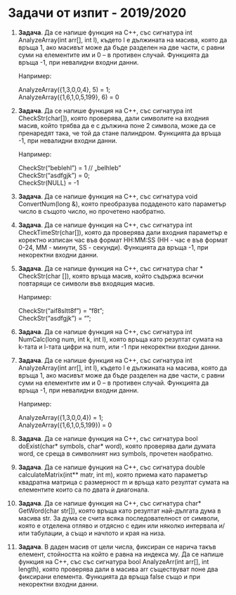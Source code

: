 # Задачи от изпит - 2019/2020

1. **Задача**. Да се напише функция на C++, със сигнатура int AnalyzeArray(int arr[], int l), където l е дължината на масива, която да връща 1, ако масивът може да бъде разделен на две части, с равни суми на елементите им и 0 – в противен случай. Функцията да връща -1, при невалидни входни данни.
	
	Например: 
	
	AnalyzeArray({1,3,0,0,4}, 5) = 1;<br> 
	AnalyzeArray({1,6,1,0,5,199}, 6) = 0

2. **Задача**. Да се напише функция на С++, със сигнатура int CheckStr(char[]), която проверява, дали символите на входния масив, който трябва да е с дължина поне 2 символа, може да се пренаредят така, че той да стане палиндром. Функцията да връща -1, при невалидни входни данни.

	Например:

	CheckStr(“beblehl”) = 1 // „belhleb”<br>
	CheckStr(“asdfgjk”) = 0;<br>
	CheckStr(NULL) = -1

3. **Задача**. Да се напише функция на C++, със сигнатура void ConvertNum(long &), която преобразува подаденото като параметър число в същото число, но прочетено наобратно.

4. **Задача**. Да се напише функция на С++, със сигнатура int CheckTimeStr(char[]), която да проверява дали входния параметър е коректнo изписан час във формат HH:MM:SS (HH - час е във формат 0-24, MM - минути, SS - секунди). Функцията да връща -1, при некоректни входни данни.

5. **Задача**. Да се напише функция на С++, със сигнатура char * CheckStr(char []), която връща масив, който съдържа всички повтарящи се символи във входящия масив.

	Например: 
	
	CheckStr(“aif8sltt8f”) = “f8t”;<br> 
	CheckStr(“asdfgjk”) = “”;

6. **Задача**. Да се напише функция на C++, със сигнатура int NumCalc(long num, int k, int l), която връща като резултат сумата на k-тата и l-тата цифри на num, или -1 при некоректни входни данни.

7. **Задача**. Да се напише функция на C++, със сигнатура int AnalyzeArray(int arr[], int l), където l е дължината на масива, която да връща 1, ако масивът може да бъде разделен на две части, с равни суми на елементите им и 0 – в противен случай. Функцията да връща -1, при невалидни входни данни.

	Например:

	AnalyzeArray({1,3,0,0,4}) = 1; <br>
	AnalyzeArray({1,6,1,0,5,199}) = 0

8. **Задача**. Да се напише функция на C++, със сигнатура bool doExist(char* symbols, char* word), която проверява дали думата word, се среща в символният низ symbols, прочетен наобратно.


9. **Задача**. Да се напише фунцкия на C++, със сигнатура double calculateMatrix(int** matr, int m), която приема като параметър квадратна матрица с размерност m и връща като резултат сумата на елементите които са по двата ѝ диагонала.

10. **Задача**. Да се напише функция на C++, със сигнатура char* GetWord(char str[]), която връща като резултат най-дългата дума в масива str. За дума се счита всяка последователност от символи, която е отделена отляво и отдясно с един или няколко интервала и/или табулации, а също и начлото и края на низа.

11. **Задача**. В даден масив от цели числа, фиксиран се нарича такъв елемент, стойността на който е равна на индекса му. Да се напише функция на С++, със със сигнатура bool AnalyzeArr(int arr[], int length), която проверява дали в масива arr съществуват поне два фиксирани елемента. Функцията да връща false също и при некоректни входни данни.
